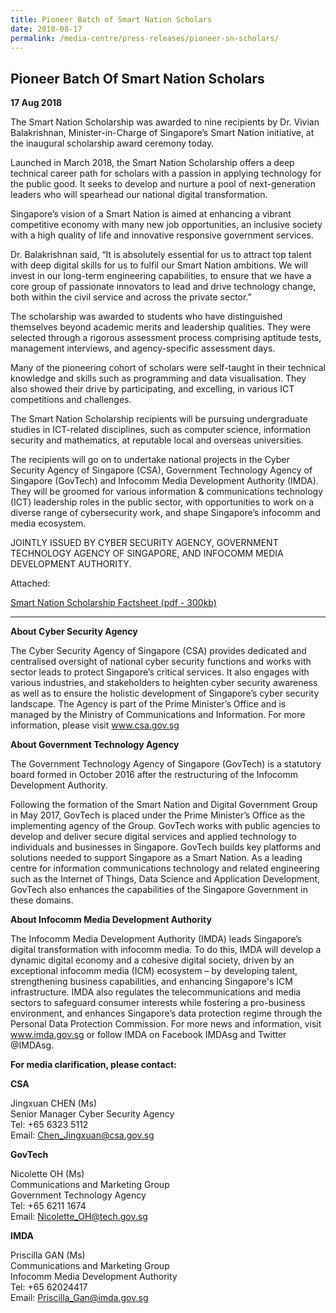```yaml
---
title: Pioneer Batch of Smart Nation Scholars
date: 2018-08-17
permalink: /media-centre/press-releases/pioneer-sn-scholars/
---
```

## Pioneer Batch Of Smart Nation Scholars

**17 Aug 2018**

The Smart Nation Scholarship was awarded to nine recipients by Dr. Vivian Balakrishnan, Minister-in-Charge of Singapore’s Smart Nation initiative, at the inaugural scholarship award ceremony today.

Launched in March 2018, the Smart Nation Scholarship offers a deep technical career path for scholars with a passion in applying technology for the public good. It seeks to develop and nurture a pool of next-generation leaders who will spearhead our national digital transformation.

 Singapore’s vision of a Smart Nation is aimed at enhancing a vibrant competitive economy with many new job opportunities, an inclusive society with a high quality of life and innovative responsive government services.

Dr. Balakrishnan said, “It is absolutely essential for us to attract top talent with deep digital skills for us to fulfil our Smart Nation ambitions. We will invest in our long-term engineering capabilities, to ensure that we have a core group of passionate innovators to lead and drive technology change, both within the civil service and across the private sector.”

The scholarship was awarded to students who have distinguished themselves beyond academic merits and leadership qualities. They were selected through a rigorous assessment process comprising aptitude tests, management interviews, and agency-specific assessment days.

Many of the pioneering cohort of scholars were self-taught in their technical knowledge and skills such as programming and data visualisation. They also showed their drive by participating, and excelling, in various ICT competitions and challenges.

The Smart Nation Scholarship recipients will be pursuing undergraduate studies in ICT-related disciplines, such as computer science, information security and mathematics, at reputable local and overseas universities.

The recipients will go on to undertake national projects in the Cyber Security Agency of Singapore (CSA), Government Technology Agency of Singapore (GovTech) and Infocomm Media Development Authority (IMDA). They will be groomed for various information & communications technology (ICT) leadership roles in the public sector, with opportunities to work on a diverse range of cybersecurity work, and shape Singapore’s infocomm and media ecosystem.

JOINTLY ISSUED BY CYBER SECURITY AGENCY, GOVERNMENT TECHNOLOGY AGENCY OF SINGAPORE, AND INFOCOMM MEDIA DEVELOPMENT AUTHORITY.

Attached:

[Smart Nation Scholarship Factsheet (pdf - 300kb)](/files/press-releases/2018/smart-nation-scholarship-factsheet_15aug18.pdf)

---
**About Cyber Security Agency**

The Cyber Security Agency of Singapore (CSA) provides dedicated and centralised oversight of national cyber security functions and works with sector leads to protect Singapore’s critical services. It also engages with various industries, and stakeholders to heighten cyber security awareness as well as to ensure the holistic development of Singapore’s cyber security landscape. The Agency is part of the Prime Minister’s Office and is managed by the Ministry of Communications and Information. For more information, please visit www.csa.gov.sg

**About Government Technology Agency**

The Government Technology Agency of Singapore (GovTech) is a statutory board formed in October 2016 after the restructuring of the Infocomm Development Authority.

Following the formation of the Smart Nation and Digital Government Group in May 2017, GovTech is placed under the Prime Minister’s Office as the implementing agency of the Group. GovTech works with public agencies to develop and deliver secure digital services and applied technology to individuals and businesses in Singapore. GovTech builds key platforms and solutions needed to support Singapore as a Smart Nation. As a leading centre for information communications technology and related engineering such as the Internet of Things, Data Science and Application Development, GovTech also enhances the capabilities of the Singapore Government in these domains.

**About Infocomm Media Development Authority**

The Infocomm Media Development Authority (IMDA) leads Singapore’s digital transformation with infocomm media. To do this, IMDA will develop a dynamic digital economy and a cohesive digital society, driven by an exceptional infocomm media (ICM) ecosystem – by developing talent, strengthening business capabilities, and enhancing Singapore's ICM infrastructure. IMDA also regulates the telecommunications and media sectors to safeguard consumer interests while fostering a pro-business environment, and enhances Singapore’s data protection regime through the Personal Data Protection Commission. For more news and information, visit www.imda.gov.sg or follow IMDA on Facebook IMDAsg and Twitter @IMDAsg.

**For media clarification, please contact:**

**CSA**

Jingxuan CHEN (Ms)<br>
Senior Manager Cyber Security Agency<br>
Tel: +65 6323 5112<br>
Email: Chen_Jingxuan@csa.gov.sg<br>

**GovTech**

Nicolette OH (Ms)<br>
Communications and Marketing Group<br>
Government Technology Agency<br>
Tel: +65 6211 1674<br>
Email: Nicolette_OH@tech.gov.sg

**IMDA**

Priscilla GAN (Ms)<br>
Communications and Marketing Group<br>
Infocomm Media Development Authority<br>
Tel: +65 62024417<br>
Email: Priscilla_Gan@imda.gov.sg